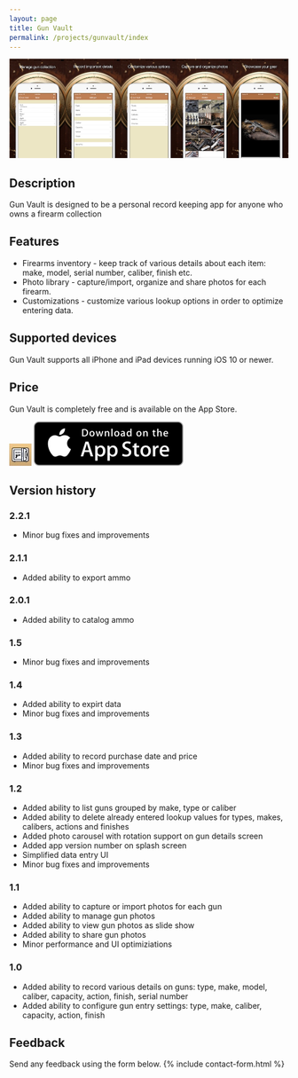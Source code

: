 ```yaml
---
layout: page
title: Gun Vault
permalink: /projects/gunvault/index
---
```


![Screenshots](Screenshots.jpg)

## Description

Gun Vault is designed to be a personal record keeping app for anyone who owns a firearm collection

## Features

- Firearms inventory - keep track of various details about each item: make, model, serial number, caliber, finish etc.
- Photo library - capture/import, organize and share photos for each firearm.
- Customizations - customize various lookup options in order to optimize entering data.

## Supported devices

Gun Vault supports all iPhone and iPad devices running iOS 10 or newer.

## Price

Gun Vault is completely free and is available on the App Store.

<a href="https://itunes.apple.com/us/app/gun-vault/id1204610507?mt=8" target="_blank" rel="external"><img src="Icon.jpg"></a>
<a href="https://itunes.apple.com/us/app/gun-vault/id1204610507?mt=8" target="_blank" rel="external"><img src="/images/Download_on_the_App_Store_Badge_US-UK_135x40.svg"></a>

## Version history

### 2.2.1
- Minor bug fixes and improvements

### 2.1.1
- Added ability to export ammo

### 2.0.1
- Added ability to catalog ammo

### 1.5
- Minor bug fixes and improvements

### 1.4
- Added ability to expirt data
- Minor bug fixes and improvements

### 1.3

- Added ability to record purchase date and price
- Minor bug fixes and improvements

### 1.2

- Added ability to list guns grouped by make, type or caliber
- Added ability to delete already entered lookup values for types, makes, calibers, actions and finishes
- Added photo carousel with rotation support on gun details screen
- Added app version number on splash screen
- Simplified data entry UI
- Minor bug fixes and improvements

### 1.1

- Added ability to capture or import photos for each gun
- Added ability to manage gun photos
- Added ability to view gun photos as slide show
- Added ability to share gun photos
- Minor performance and UI optimiziations

### 1.0

- Added ability to record various details on guns: type, make, model, caliber, capacity, action, finish, serial number
- Added ability to configure gun entry settings: type, make, caliber, capacity, action, finish


## Feedback
Send any feedback using the form below.
{% include contact-form.html %}